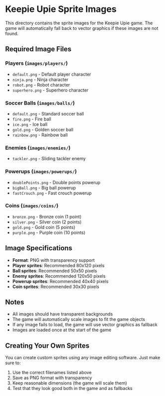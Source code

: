 # Keepie Upie Sprite Images

This directory contains the sprite images for the Keepie Upie game. The game will automatically fall back to vector graphics if these images are not found.

## Required Image Files

### Players (`images/players/`)
- `default.png` - Default player character
- `ninja.png` - Ninja character
- `robot.png` - Robot character  
- `superhero.png` - Superhero character

### Soccer Balls (`images/balls/`)
- `default.png` - Standard soccer ball
- `fire.png` - Fire ball
- `ice.png` - Ice ball
- `gold.png` - Golden soccer ball
- `rainbow.png` - Rainbow ball

### Enemies (`images/enemies/`)
- `tackler.png` - Sliding tackler enemy

### Powerups (`images/powerups/`)
- `doublePoints.png` - Double points powerup
- `bigBall.png` - Big ball powerup
- `fastCrouch.png` - Fast crouch powerup

### Coins (`images/coins/`)
- `bronze.png` - Bronze coin (1 point)
- `silver.png` - Silver coin (2 points)
- `gold.png` - Gold coin (5 points)
- `purple.png` - Purple coin (10 points)

## Image Specifications

- **Format**: PNG with transparency support
- **Player sprites**: Recommended 80x120 pixels
- **Ball sprites**: Recommended 50x50 pixels
- **Enemy sprites**: Recommended 120x50 pixels
- **Powerup sprites**: Recommended 40x40 pixels
- **Coin sprites**: Recommended 30x30 pixels

## Notes

- All images should have transparent backgrounds
- The game will automatically scale images to fit the game objects
- If any image fails to load, the game will use vector graphics as fallback
- Images are loaded once at the start of the game

## Creating Your Own Sprites

You can create custom sprites using any image editing software. Just make sure to:
1. Use the correct filenames listed above
2. Save as PNG format with transparency
3. Keep reasonable dimensions (the game will scale them)
4. Test that they look good both in the game and as fallbacks
